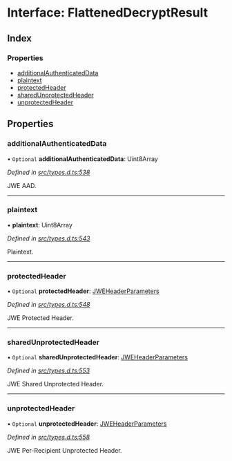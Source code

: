 # Interface: FlattenedDecryptResult

## Index

### Properties

* [additionalAuthenticatedData](_types_d_.flatteneddecryptresult.md#additionalauthenticateddata)
* [plaintext](_types_d_.flatteneddecryptresult.md#plaintext)
* [protectedHeader](_types_d_.flatteneddecryptresult.md#protectedheader)
* [sharedUnprotectedHeader](_types_d_.flatteneddecryptresult.md#sharedunprotectedheader)
* [unprotectedHeader](_types_d_.flatteneddecryptresult.md#unprotectedheader)

## Properties

### additionalAuthenticatedData

• `Optional` **additionalAuthenticatedData**: Uint8Array

*Defined in [src/types.d.ts:538](https://github.com/panva/jose/blob/v3.6.2/src/types.d.ts#L538)*

JWE AAD.

___

### plaintext

•  **plaintext**: Uint8Array

*Defined in [src/types.d.ts:543](https://github.com/panva/jose/blob/v3.6.2/src/types.d.ts#L543)*

Plaintext.

___

### protectedHeader

• `Optional` **protectedHeader**: [JWEHeaderParameters](_types_d_.jweheaderparameters.md)

*Defined in [src/types.d.ts:548](https://github.com/panva/jose/blob/v3.6.2/src/types.d.ts#L548)*

JWE Protected Header.

___

### sharedUnprotectedHeader

• `Optional` **sharedUnprotectedHeader**: [JWEHeaderParameters](_types_d_.jweheaderparameters.md)

*Defined in [src/types.d.ts:553](https://github.com/panva/jose/blob/v3.6.2/src/types.d.ts#L553)*

JWE Shared Unprotected Header.

___

### unprotectedHeader

• `Optional` **unprotectedHeader**: [JWEHeaderParameters](_types_d_.jweheaderparameters.md)

*Defined in [src/types.d.ts:558](https://github.com/panva/jose/blob/v3.6.2/src/types.d.ts#L558)*

JWE Per-Recipient Unprotected Header.
